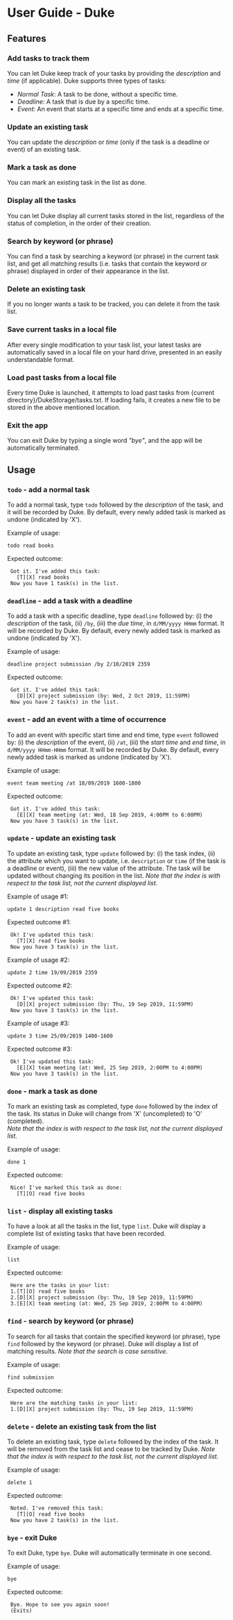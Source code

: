 # User Guide - Duke


## Features 

### Add tasks to track them
You can let Duke keep track of your tasks by providing the _description_ and _time_ (if applicable).
Duke supports three types of tasks:
* _Normal Task_: A task to be done, without a specific time.
* _Deadline_: A task that is due by a specific time.
* _Event_: An event that starts at a specific time and ends at a specific time.

### Update an existing task
You can update the _description_ or _time_ (only if the task is a deadline or event) of an existing task.

### Mark a task as done
You can mark an existing task in the list as done. 

### Display all the tasks
You can let Duke display all current tasks stored in the list, regardless of the status of completion,
in the order of their creation. 

### Search by keyword (or phrase)
You can find a task by searching a keyword (or phrase) in the current task list, and get all matching results 
(i.e. tasks that contain the keyword or phrase) displayed in order of their appearance in the list.

### Delete an existing task
If you no longer wants a task to be tracked, you can delete it from the task list.

### Save current tasks in a local file
After every single modification to your task list, your latest tasks are automatically
saved in a local file on your hard drive, presented in an easily understandable format. 
 
### Load past tasks from a local file
Every time Duke is launched, it attempts to load past tasks from 
{current directory}/DukeStorage/tasks.txt. If loading fails, it creates a new file to 
be stored in the above mentioned location.

### Exit the app
You can exit Duke by typing a single word _"bye"_, and the app will be automatically terminated.


## Usage 

### `todo` - add a normal task

To add a normal task, type `todo` followed by the _description_ of the task, and it will be recorded by Duke. 
By default, every newly added task is marked as undone (indicated by 'X').

Example of usage: 

`todo read books`

Expected outcome:

```
 Got it. I've added this task: 
   [T][X] read books
 Now you have 1 task(s) in the list.
```
 
### `deadline` - add a task with a deadline
 
To add a task with a specific deadline, type `deadline` followed by: (i) the _description_ of the task, 
(ii) `/by`, (iii) the _due time_, in `d/MM/yyyy HHmm` format. It will be recorded by Duke. 
By default, every newly added task is marked as undone (indicated by 'X').
 
Example of usage: 
 
`deadline project submission /by 2/10/2019 2359`
 
Expected outcome:
 
```
 Got it. I've added this task: 
   [D][X] project submission (by: Wed, 2 Oct 2019, 11:59PM)
 Now you have 2 task(s) in the list.
```
   
### `event` - add an event with a time of occurrence
To add an event with specific start time and end time, type `event` followed by: (i) the _description_ of the event, 
(ii) `/at`, (iii) the _start time_ and _end time_, in `d/MM/yyyy HHmm-HHmm` format. It will be recorded by Duke. 
By default, every newly added task is marked as undone (indicated by 'X'). 

Example of usage: 
 
`event team meeting /at 18/09/2019 1600-1800`
 
Expected outcome:
 
```
 Got it. I've added this task: 
   [E][X] team meeting (at: Wed, 18 Sep 2019, 4:00PM to 6:00PM)
 Now you have 3 task(s) in the list.
```
 
### `update` - update an existing task
To update an existing task, type `update` followed by: (i) the task index, 
(ii) the attribute which you want to update, i.e. `description` or `time` (if the task is a deadline or event), 
(iii) the new value of the attribute. The task will be updated without changing its position in the list.
_Note that the index is with respect to the task list, not the current displayed list._
 
Example of usage #1: 
  
`update 1 description read five books`
  
Expected outcome #1:
  
```
 Ok! I've updated this task: 
   [T][X] read five books
 Now you have 3 task(s) in the list.
```
 
Example of usage #2: 
  
`update 2 time 19/09/2019 2359`
  
Expected outcome #2:
  
```
 Ok! I've updated this task: 
   [D][X] project submission (by: Thu, 19 Sep 2019, 11:59PM)
 Now you have 3 task(s) in the list.
```
Example of usage #3: 
  
`update 3 time 25/09/2019 1400-1600`
  
Expected outcome #3:
  
```
 Ok! I've updated this task: 
   [E][X] team meeting (at: Wed, 25 Sep 2019, 2:00PM to 4:00PM)
 Now you have 3 task(s) in the list.
```
 
### `done` - mark a task as done
To mark an existing task as completed, type `done` followed by the index of the task.
Its status in Duke will change from 'X' (uncompleted) to 'O' (completed).  
_Note that the index is with respect to the task list, not the current displayed list._
 
Example of usage: 
  
`done 1`
  
Expected outcome:
  
```
 Nice! I've marked this task as done: 
   [T][O] read five books
```

### `list` - display all existing tasks
To have a look at all the tasks in the list, type `list`. 
Duke will display a complete list of existing tasks that have been recorded.
 
Example of usage: 
  
`list`
  
Expected outcome:
  
```
 Here are the tasks in your list:
 1.[T][O] read five books
 2.[D][X] project submission (by: Thu, 19 Sep 2019, 11:59PM)
 3.[E][X] team meeting (at: Wed, 25 Sep 2019, 2:00PM to 4:00PM)
```

### `find` - search by keyword (or phrase)
To search for all tasks that contain the specified keyword (or phrase), type `find` 
followed by the keyword (or phrase). Duke will display a list of matching results. 
_Note that the search is case sensitive._
 
Example of usage: 
  
`find submission`
  
Expected outcome:
  
```
 Here are the matching tasks in your list:
 1.[D][X] project submission (by: Thu, 19 Sep 2019, 11:59PM)
```

### `delete` - delete an existing task from the list
To delete an existing task, type `delete` followed by the index of the task. 
It will be removed from the task list and cease to be tracked by Duke.
_Note that the index is with respect to the task list, not the current displayed list._
 
Example of usage: 
  
`delete 1`
  
Expected outcome:
  
```
 Noted. I've removed this task: 
   [T][O] read five books
 Now you have 2 task(s) in the list.
```

### `bye` - exit Duke
To exit Duke, type `bye`. Duke will automatically terminate in one second.
 
Example of usage: 
  
`bye`
  
Expected outcome:
  
```
 Bye. Hope to see you again soon!
 (Exits)
```